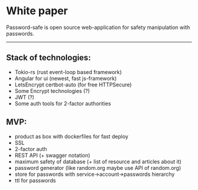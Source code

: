 # White paper 

Password-safe is open source web-application for safety manipulation with passwords.

***

## Stack of technologies:
- Tokio-rs (rust event-loop based framework)
- Angular for ui (newest, fast js-framework)
- LetsEncrypt certbot-auto (for free HTTPSecure)
- Some Encrypt technologies (?)
- JWT (?)
- Some auth tools for 2-factor authorities

## MVP:
- product as box with dockerfiles for fast deploy
- SSL
- 2-factor auth
- REST API (+ swagger notation)
- maximum safety of database (+ list of resource and articles about it)
- password generator (like random.org maybe use API of random.org)
- store for passwords with service->account->passwords hierarchy
- ttl for passwords
